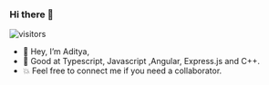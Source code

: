 ### Hi there 👋
![visitors](https://visitor-badge.laobi.icu/badge?page_id=https://github.com/adityaMundhara/adityaMundhara/edit/master/README.md)
- 🔭 Hey, I’m Aditya,
- 🚀 Good at Typescript, Javascript ,Angular, Express.js and C++.
- 💥 Feel free to connect me if you need a collaborator.

<!--
**adityaMundhara/adityaMundhara** is a ✨ _special_ ✨ repository because its `README.md` (this file) appears on your GitHub profile.
-->
